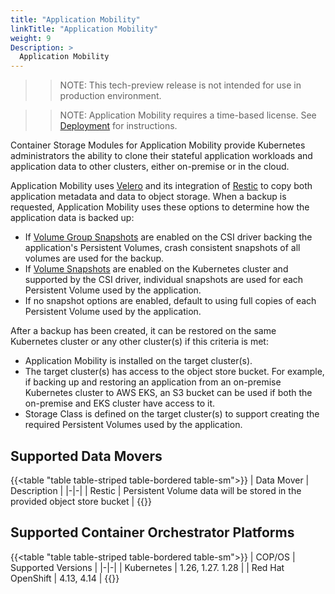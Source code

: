 ```yaml
---
title: "Application Mobility"
linkTitle: "Application Mobility"
weight: 9
Description: >
  Application Mobility
---
```


>> NOTE: This tech-preview release is not intended for use in production environment.

>> NOTE: Application Mobility requires a time-based license. See [Deployment](../deployment/helm/modules/installation/applicationmobility/) for instructions.

Container Storage Modules for Application Mobility provide Kubernetes administrators the ability to clone their stateful application workloads and application data to other clusters, either on-premise or in the cloud.

Application Mobility uses [Velero](https://velero.io) and its integration of [Restic](https://restic.net) to copy both application metadata and data to object storage. When a backup is requested, Application Mobility uses these options to determine how the application data is backed up:
- If [Volume Group Snapshots](../snapshots/volume-group-snapshots/) are enabled on the CSI driver backing the application's Persistent Volumes, crash consistent snapshots of all volumes are used for the backup.
- If [Volume Snapshots](../snapshots/) are enabled on the Kubernetes cluster and supported by the CSI driver, individual snapshots are used for each Persistent Volume used by the application.
- If no snapshot options are enabled, default to using full copies of each Persistent Volume used by the application.

After a backup has been created, it can be restored on the same Kubernetes cluster or any other cluster(s) if this criteria is met:
- Application Mobility is installed on the target cluster(s).
- The target cluster(s) has access to the object store bucket. For example, if backing up and restoring an application from an on-premise Kubernetes cluster to AWS EKS, an S3 bucket can be used if both the on-premise and EKS cluster have access to it.
- Storage Class is defined on the target cluster(s) to support creating the required Persistent Volumes used by the application.

## Supported Data Movers
{{<table "table table-striped table-bordered table-sm">}}
| Data Mover | Description |
|-|-|
| Restic           | Persistent Volume data will be stored in the provided object store bucket |
{{</table>}}

## Supported Container Orchestrator Platforms
{{<table "table table-striped table-bordered table-sm">}}
| COP/OS | Supported Versions |
|-|-|
| Kubernetes           |    1.26, 1.27. 1.28 |
| Red Hat OpenShift    |    4.13, 4.14       |
{{</table>}}
